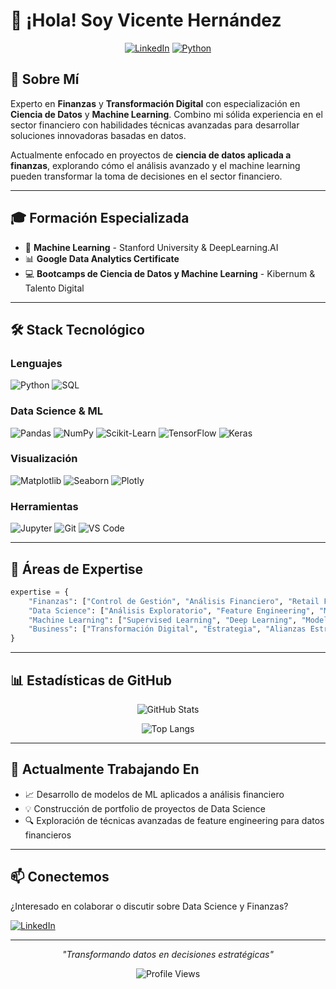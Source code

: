 # 👋 ¡Hola! Soy Vicente Hernández

<div align="center">
  
[![LinkedIn](https://img.shields.io/badge/LinkedIn-0077B5?style=for-the-badge&logo=linkedin&logoColor=white)](https://www.linkedin.com/in/vicentehernandeza/)
[![Python](https://img.shields.io/badge/Python-3776AB?style=for-the-badge&logo=python&logoColor=white)](https://www.python.org/)

</div>

## 🚀 Sobre Mí

Experto en **Finanzas** y **Transformación Digital** con especialización en **Ciencia de Datos** y **Machine Learning**. Combino mi sólida experiencia en el sector financiero con habilidades técnicas avanzadas para desarrollar soluciones innovadoras basadas en datos.

Actualmente enfocado en proyectos de **ciencia de datos aplicada a finanzas**, explorando cómo el análisis avanzado y el machine learning pueden transformar la toma de decisiones en el sector financiero.

---

## 🎓 Formación Especializada

- 🎯 **Machine Learning** - Stanford University & DeepLearning.AI
- 📊 **Google Data Analytics Certificate**
- 💻 **Bootcamps de Ciencia de Datos y Machine Learning** - Kibernum & Talento Digital

---

## 🛠️ Stack Tecnológico

### Lenguajes
![Python](https://img.shields.io/badge/Python-3776AB?style=flat&logo=python&logoColor=white)
![SQL](https://img.shields.io/badge/SQL-4479A1?style=flat&logo=postgresql&logoColor=white)

### Data Science & ML
![Pandas](https://img.shields.io/badge/Pandas-150458?style=flat&logo=pandas&logoColor=white)
![NumPy](https://img.shields.io/badge/NumPy-013243?style=flat&logo=numpy&logoColor=white)
![Scikit-Learn](https://img.shields.io/badge/Scikit--Learn-F7931E?style=flat&logo=scikit-learn&logoColor=white)
![TensorFlow](https://img.shields.io/badge/TensorFlow-FF6F00?style=flat&logo=tensorflow&logoColor=white)
![Keras](https://img.shields.io/badge/Keras-D00000?style=flat&logo=keras&logoColor=white)

### Visualización
![Matplotlib](https://img.shields.io/badge/Matplotlib-11557c?style=flat&logo=python&logoColor=white)
![Seaborn](https://img.shields.io/badge/Seaborn-3776AB?style=flat&logo=python&logoColor=white)
![Plotly](https://img.shields.io/badge/Plotly-3F4F75?style=flat&logo=plotly&logoColor=white)

### Herramientas
![Jupyter](https://img.shields.io/badge/Jupyter-F37626?style=flat&logo=jupyter&logoColor=white)
![Git](https://img.shields.io/badge/Git-F05032?style=flat&logo=git&logoColor=white)
![VS Code](https://img.shields.io/badge/VS%20Code-007ACC?style=flat&logo=visual-studio-code&logoColor=white)

---

## 💼 Áreas de Expertise

```python
expertise = {
    "Finanzas": ["Control de Gestión", "Análisis Financiero", "Retail Financiero"],
    "Data Science": ["Análisis Exploratorio", "Feature Engineering", "Modelado Predictivo"],
    "Machine Learning": ["Supervised Learning", "Deep Learning", "Model Optimization"],
    "Business": ["Transformación Digital", "Estrategia", "Alianzas Estratégicas"]
}
```

---

## 📊 Estadísticas de GitHub

<div align="center">
  
![GitHub Stats](https://github-readme-stats.vercel.app/api?username=Vicente-Hernandez&show_icons=true&theme=radical&hide_border=true&include_all_commits=true&count_private=true)

![Top Langs](https://github-readme-stats.vercel.app/api/top-langs/?username=Vicente-Hernandez&layout=compact&theme=radical&hide_border=true)

</div>

---

## 🌱 Actualmente Trabajando En

- 📈 Desarrollo de modelos de ML aplicados a análisis financiero
- 💡 Construcción de portfolio de proyectos de Data Science
- 🔍 Exploración de técnicas avanzadas de feature engineering para datos financieros

---

## 📫 Conectemos

¿Interesado en colaborar o discutir sobre Data Science y Finanzas? 

[![LinkedIn](https://img.shields.io/badge/Conecta_conmigo_en_LinkedIn-0077B5?style=for-the-badge&logo=linkedin&logoColor=white)](https://www.linkedin.com/in/vicentehernandeza/)

---

<div align="center">
  
*"Transformando datos en decisiones estratégicas"*

![Profile Views](https://komarev.com/ghpvc/?username=Vicente-Hernandez&color=blueviolet&style=flat-square)

</div>
